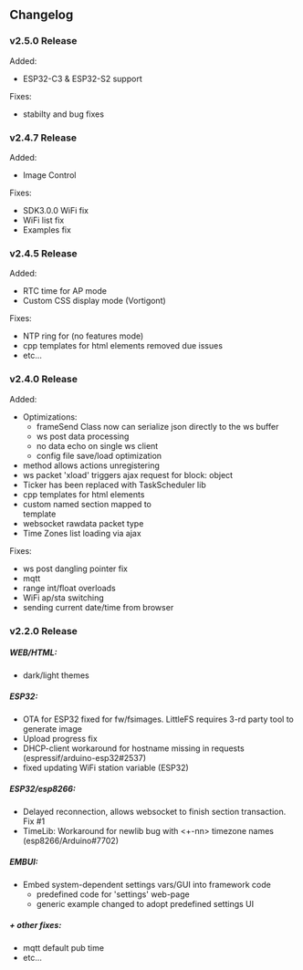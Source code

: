 ## Changelog

### v2.5.0  Release
Added:
  - ESP32-C3 & ESP32-S2 support

Fixes:
  - stabilty and bug fixes

### v2.4.7  Release
Added:
  - Image Control

Fixes:
  - SDK3.0.0 WiFi fix
  - WiFi list fix
  - Examples fix

### v2.4.5  Release
Added:
  - RTC time for AP mode
  - Custom CSS display mode (Vortigont)

Fixes:
  - NTP ring for (no features mode)
  - cpp templates for html elements removed due issues
  - etc...

### v2.4.0  Release
Added:
  - Optimizations:
    - frameSend Class now can serialize json directly to the ws buffer
    - ws post data processing
    - no data echo on single ws client
    - config file save/load optimization
  - method allows actions unregistering
  - ws packet 'xload' triggers ajax request for block: object
  - Ticker has been replaced with TaskScheduler lib
  - cpp templates for html elements
  - custom named section mapped to <div> template
  - websocket rawdata packet type
  - Time Zones list loading via ajax

Fixes:
  - ws post dangling pointer fix
  - mqtt
  - range int/float overloads
  - WiFi ap/sta switching
  - sending current date/time from browser

### v2.2.0  Release

##### WEB/HTML:
- dark/light themes

##### ESP32:
- OTA for ESP32 fixed for fw/fsimages. LittleFS requires 3-rd party tool to generate image
- Upload progress fix
- DHCP-client workaround for hostname missing in requests (espressif/arduino-esp32#2537)
 - fixed updating WiFi station variable (ESP32)
 
##### ESP32/esp8266:
- Delayed reconnection, allows websocket to finish section transaction. Fix #1
- TimeLib: Workaround for newlib bug with <+-nn> timezone names (esp8266/Arduino#7702)

##### EMBUI:
- Embed system-dependent  settings vars/GUI into framework code
  - predefined code for 'settings' web-page
  - generic example changed to adopt predefined settings UI

##### + other fixes:
- mqtt default pub time
- etc...
